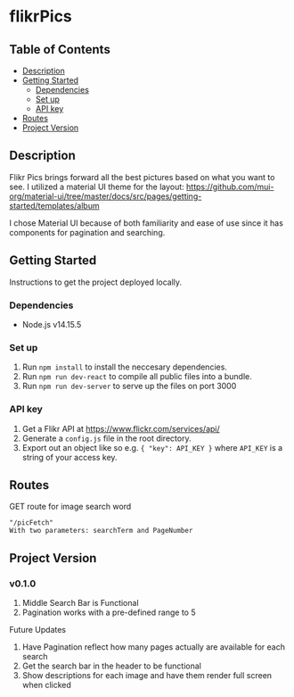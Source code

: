 # flikrPics

Table of Contents
-----------------
- [Description](#Description)
- [Getting Started](#Getting-Started)
  * [Dependencies](#Dependencies)
  * [Set up](#Set-up)
  * [API key](#API-key)
- [Routes](#routes)
- [Project Version](#Project-Version)

Description
-----------
Flikr Pics brings forward all the best pictures based on what you want to see.
I utilized a material UI theme for the layout: https://github.com/mui-org/material-ui/tree/master/docs/src/pages/getting-started/templates/album

I chose Material UI because of both familiarity and ease of use since it has components for pagination and searching.

Getting Started
---------------
Instructions to get the project deployed locally.

### Dependencies
- Node.js v14.15.5

### Set up
1. Run `npm install` to install the neccesary dependencies.
2. Run `npm run dev-react` to compile all public files into a bundle.
3. Run `npm run dev-server` to serve up the files on port 3000

### API key
1. Get a Flikr API at https://www.flickr.com/services/api/
2. Generate a `config.js` file in the root directory.
3. Export out an object like so e.g. `{ "key": API_KEY }` where `API_KEY` is a string of your access key.

Routes
------
GET route for image search word

    "/picFetch"
    With two parameters: searchTerm and PageNumber


Project Version
---------------
### v0.1.0
1. Middle Search Bar is Functional
2. Pagination works with a pre-defined range to 5

Future Updates
1. Have Pagination reflect how many pages actually are available for each search
2. Get the search bar in the header to be functional
3. Show descriptions for each image and have them render full screen when clicked

